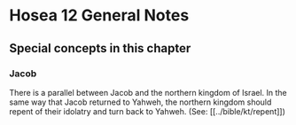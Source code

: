 # Hosea 12 General Notes
## Special concepts in this chapter

### Jacob

There is a parallel between Jacob and the northern kingdom of Israel. In the same way that Jacob returned to Yahweh, the northern kingdom should repent of their idolatry and turn back to Yahweh. (See: [[../bible/kt/repent]])